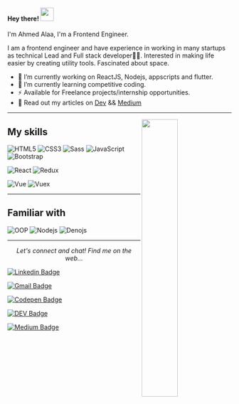 <h4> Hey there! <img src="https://raw.githubusercontent.com/verma-anushka/verma-anushka/master/gifs/wave.gif" width="30px"></h4>

I'm Ahmed Alaa, I'm a Frontend Engineer.

I am a frontend engineer and have experience in working in many startups as technical Lead and Full stack developer👨‍💻. Interested in making life easier by creating utility tools. Fascinated about space.


- 🔭 I’m currently working on ReactJS, Nodejs, appscripts and flutter.
- 🌱 I’m currently learning competitive coding.
- ⚡  Available for Freelance projects/internship opportunities.
- 💬 Read out my articles on [Dev](https://dev.to/ahmedelhegery) && [Medium](https://medium.com/@ahmed.3laa.2020)

---

<img align="right" width="40%" src="https://res.cloudinary.com/hegeryfiles/image/upload/v1603786815/undraw_Freelancer_re_irh4.png" />

## My skills
![HTML5](https://img.shields.io/badge/-HTML5-%23E44D27?style=flat-square&logo=html5&logoColor=ffffff)
![CSS3](https://img.shields.io/badge/-CSS3-%231572B6?style=flat-square&logo=css3)
![Sass](https://img.shields.io/badge/-Sass-%23CC6699?style=flat-square&logo=sass&logoColor=ffffff)
![JavaScript](https://img.shields.io/badge/-JavaScript-black?style=flat-square&logo=javascript)
![Bootstrap](https://img.shields.io/badge/-Bootstrap-563D7C?style=flat-square&logo=bootstrap)

![React](https://img.shields.io/badge/-React-%23282C34?style=flat-square&logo=react)
![Redux](https://img.shields.io/badge/-Redux-%23282C34?style=flat-square&logo=redux.js)

![Vue](https://img.shields.io/badge/-Vue-%23282C34?style=flat-square&logo=vue.js)
![Vuex](https://img.shields.io/badge/-Vuex-%23282C34?style=flat-square&logo=vue.js)

---

## Familiar with
![OOP](https://img.shields.io/badge/-OOP-black?style=flat-square&logo=OOP)
![Nodejs](https://img.shields.io/badge/-Nodejs-black?style=flat-square&logo=Node.js)
![Denojs](https://img.shields.io/badge/-Denojs-black?style=flat-square&logo=Deno.js)

---

<p align="center">
 <i>Let's connect and chat! Find me on the web...</i>
 
[![Linkedin Badge](https://img.shields.io/badge/-AhmedHegery-blue?style=flat-square&logo=Linkedin&logoColor=white&link=https://www.linkedin.com/in/ahmed-elhegery/)](https://www.linkedin.com/in/ahmed-elhegery/) 

[![Gmail Badge](https://img.shields.io/badge/-AhmedHegery-c14438?style=flat-square&logo=Gmail&logoColor=white&link=mailto:v.ahmed.3laa.2020@gmail.com)](mailto:v.ahmed.3laa.2020@gmail.com)

[![Codepen Badge](https://img.shields.io/badge/-@AhmedHegery-black?style=flat&logo=Codepen&logoColor=white&link=https://codepen.io/AhmedHegery/)](https://codepen.io/AhmedHegery/) 

[![DEV Badge](https://img.shields.io/badge/-ahmedelhegery-0A0A0A?style=flat&logo=dev.to&logoColor=white)](https://dev.to/ahmedelhegery)

[![Medium Badge](https://img.shields.io/badge/-@AhmedHegery-000000?style=flat&labelColor=000000&logo=Medium&link=https://medium.com/@ahmed.3laa.2020)](https://medium.com/@ahmed.3laa.2020) 


